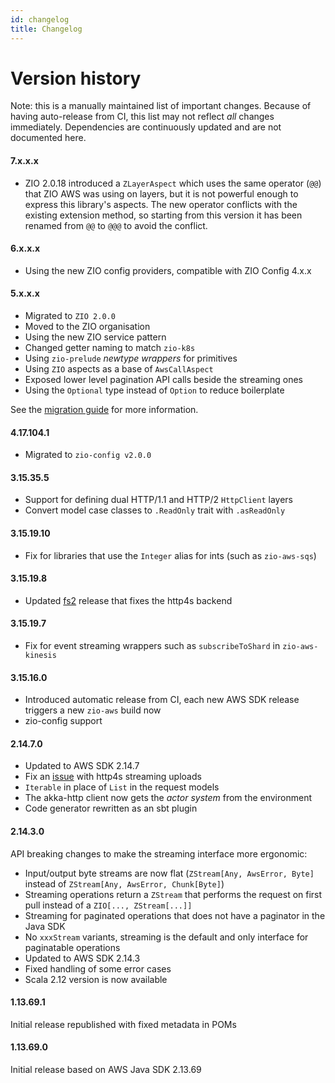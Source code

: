 ```yaml
---
id: changelog
title: Changelog
---
```


# Version history

Note: this is a manually maintained list of important changes. Because of having auto-release from CI, this
list may not reflect _all_ changes immediately. Dependencies are continuously updated and are not documented here.

#### 7.x.x.x
- ZIO 2.0.18 introduced a `ZLayerAspect` which uses the same operator (`@@`) that ZIO AWS was using on layers, but it is not powerful enough to express this library's aspects. The new operator conflicts with the existing extension method, so starting from this version it has been renamed from `@@` to `@@@` to avoid the conflict. 

#### 6.x.x.x
- Using the new ZIO config providers, compatible with ZIO Config 4.x.x

#### 5.x.x.x
- Migrated to `ZIO 2.0.0` 
- Moved to the ZIO organisation
- Using the new ZIO service pattern
- Changed getter naming to match `zio-k8s`
- Using `zio-prelude` _newtype wrappers_ for primitives
- Using `ZIO` aspects as a base of `AwsCallAspect`
- Exposed lower level pagination API calls beside the streaming ones
- Using the `Optional` type instead of `Option` to reduce boilerplate

See the [migration guide](overview_migration_guide) for more information.

#### 4.17.104.1
- Migrated to `zio-config v2.0.0`

#### 3.15.35.5
- Support for defining dual HTTP/1.1 and HTTP/2 `HttpClient` layers
- Convert model case classes to `.ReadOnly` trait with `.asReadOnly`

#### 3.15.19.10
- Fix for libraries that use the `Integer` alias for ints (such as `zio-aws-sqs`)

#### 3.15.19.8
- Updated [fs2](https://fs2.io) release that fixes the http4s backend

#### 3.15.19.7
- Fix for event streaming wrappers such as `subscribeToShard` in `zio-aws-kinesis`

#### 3.15.16.0

- Introduced automatic release from CI, each new AWS SDK release triggers a new `zio-aws` build now
- zio-config support 

#### 2.14.7.0

- Updated to AWS SDK 2.14.7
- Fix an [issue](https://github.com/vigoo/zio-aws/issues/23) with http4s streaming uploads
- `Iterable` in place of `List` in the request models
- The akka-http client now gets the _actor system_ from the environment
- Code generator rewritten as an sbt plugin

#### 2.14.3.0
API breaking changes to make the streaming interface more ergonomic:
- Input/output byte streams are now flat (`ZStream[Any, AwsError, Byte]` instead of `ZStream[Any, AwsError, Chunk[Byte]`)
- Streaming operations return a `ZStream` that performs the request on first pull instead of a `ZIO[..., ZStream[...]]`
- Streaming for paginated operations that does not have a paginator in the Java SDK
- No `xxxStream` variants, streaming is the default and only interface for paginatable operations
- Updated to AWS SDK 2.14.3
- Fixed handling of some error cases
- Scala 2.12 version is now available

#### 1.13.69.1
Initial release republished with fixed metadata in POMs

#### 1.13.69.0
Initial release based on AWS Java SDK 2.13.69  
